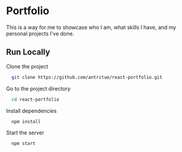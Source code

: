 # Portfolio

This is a way for me to showcase who I am, what skills I have, and my personal projects I've done.

## Run Locally

Clone the project

```bash
  git clone https://github.com/antritue/react-portfolio.git
```

Go to the project directory

```bash
  cd react-portfolio
```

Install dependencies

```bash
  npm install
```

Start the server

```bash
  npm start
```
